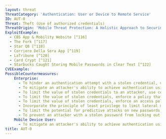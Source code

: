 ```yaml
---
layout: threat
ThreatCategory: 'Authentication: User or Device to Remote Service'
ID: AUT-0
Threat: Theft (Use of authorized credentials)
ThreatOrigin: 'Mobile Threat Protection: A Holistic Approach to Securing Mobile Data and Devices [^61]'
ExploitExample:
  - CBS App & Mobility Website [^116]
  - The Fork [^117]
  - Star Q8 [^118]
  - Corriere Della Sera App [^119]
  - LaTribune [^120]
  - Card Crypt [^121]
  - Starbucks Caught Storing Mobile Passwords in Clear Text [^122]
CVEExample:
PossibleCountermeasures:
    Enterprise:
      - To hinder an authentication attempt with a stolen credential, use anomaly detection based on user activity to detect abnormalities (e.g. authentication from new domains, unusual times, or to rarely-accessed services) and require additional authentication steps before granting access.
      - To mitigate an attacker's ability to achieve authentication using a stolen credential, when possible, configure services to use multi-factor authentication. Ideally, the additional factor should be provided by a separate device than the one being used to perform primary authentication (e.g., laptop and mobile app). Further, avoid the use of SMS messages for 2FA codes, as SMS messages can be readily intercepted.
      - To limit the value of stolen credentials to an attacker, use centralized identity and access management tools that permit simultaneous revocation of stolen authentication credentials across all access control mechanisms and terminate active sessions based on those credentials.
      - To limit the value of stolen credentials, enforce a policy that limits the maximum age of credentials and limits the use of identical or similar credentials.
      - To limit the value of stolen credentials, enforce an access policy that restricts the resources a user can access based on location parameters (e.g. domain, IP address, MAC address, geolocation) of the authentication request.
      - Incorporate the principle of least privilege to limit lateral movement by an attacker with stolen credentials.
      - To limit the potential for predictive attacks on new passwords, employ authentication mechanisms that utilizes randomly generated one-time passwords or tokens for access from untrusted locations.
      - To prevent an attacker with a stolen password from locking out the legitimate user or defining new credentials, require 2-factor authentication mechanisms to change authentication credentials or credential recovery processes.
    Mobile Device User:
      - To mitigate an attacker's ability to achieve authentication using a stolen credential, when possible, configure services to use multi-factor authentication. Ideally, the additional factor should be provided by a separate device than the one being used to perform primary authentication (e.g., laptop and mobile app). Further, avoid the use of SMS messages for 2FA codes, as SMS messages can be readily intercepted.
title: AUT-0
---
```

